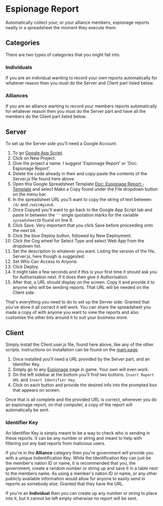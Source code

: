 # Espionage Report
Automatically collect your, or your alliance members, espionage reports neatly in a spreadsheet the moment they execute them.

## Categories
There are two types of categories that you might fall into.

### Individuals
If you are an individual wanting to record your own reports automatically for whatever reason then you must do the Server and Client part listed below.

### Alliances
If you are an alliance wanting to record your members reports automatically for whatever reason then you must do the Server part and have all the members do the Client part listed below.

## Server
To set up the Server side you'll need a Google Account.

1. To go [Google App Script](https://script.google.com/home).
2. Click on New Project.
3. Give the project a name. I suggest 'Espionage Report' or 'Doc: Espionage Report'.
4. Delete the code already in their and copy-paste the contents of the Server.js file found here above.
5. Open this Google Spreadsheet Template [Doc: Espionage Report - Template](https://docs.google.com/spreadsheets/d/1JJPxw8O3mt_fEy5lqC6OIFdfB29EPzmW5rWBOFUWEcE/edit?usp=sharing) and select Make a Copy found under the File dropdown button on the menu bar.
6. In the spreadsheet URL you'll want to copy the string of text between `/d/` and `/edit#gid=0`.
7. Once Copyed you'll want to go back to the Google App Script tab and paste in between the `''` single quotation marks for the variable `spreadsheetID` found on line 9.
8. Click Save. Very important that you click Save before proceeding onto the next bit.
9. Click the blue Deploy button, followed by New Deployment.
10. Click the Cog wheel for Select Type and select Web App from the dropdown list.
11. Set the description to whatever you want. Listing the version of the file, Server.js, here though is suggested.
12. Set Who Can Access to Anyone.
13. Click Deploy.
14. It might take a few seconds and if this is your first time it should ask you for Authorisation next. If it does then give it Authorisation.
15. After that, a URL should display on the screen. Copy it and provide it to anyone who will be sending reports. That URL will be needed on the Client side.

That's everything you need to do to set up the Server side. Granted that you've done it all correct it will work. You can share the spreadsheet you made a copy of with anyone you want to view the reports and also customise the other bits around it to suit your business more.

## Client
Simply install the Client.user.js file, found here above, like any of the other scripts. Instructions on installation can be found on the [main page](https://github.com/BlackAsLight/DocScripts#installation).

1. Once installed you'll need a URL provided by the Server part, and an Identifier Key.
2. Simply go to any [Espionage](https://politicsandwar.com/nation/espionage/eid=6) page in game. Your own will even work.
3. On the left sidebar at the bottom you'll find two buttons. `Insert Report URL` and `Insert Identifier Key`. 
4. Click on each button and provide the desired info into the prompted box that appears on screen.

Once that is all complete and the provided URL is correct, whenever you do an espionage report, on that computer, a copy of the report will automatically be sent.

### Identifier Key
An Identifier Key is simply meant to be a way to check who is sending in these reports. It can be any number or string and meant to help with filtering out any bad reports from malicious users.

If you're in the **Alliance** category then you're government will provide you with a unique Indentification Key. While the Identification Key can just be the member's nation ID or name, it is recommended that you, the government, create a random number or string up and save it in a table next to the members name. As using a member's nation ID or name, or any other publicly available information would allow for anyone to easily send in reports as somebody else. Granted that they have the URL.

If you're an **Individual** then you can create up any number or string to place into it, but it cannot be left empty otherwise no report will be sent.
